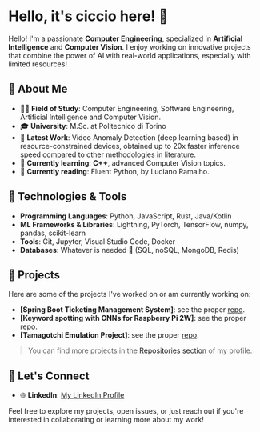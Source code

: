 
# Hello, it's ciccio here! 👋

Hello! I'm a passionate **Computer Engineering**, specialized in **Artificial Intelligence** and **Computer Vision**. I enjoy working on innovative projects that combine the power of AI with real-world applications, especially with limited resources!

## 🚀 About Me

- 👨‍💻 **Field of Study**: Computer Engineering, Software Engineering, Artificial Intelligence and Computer Vision.
- 🎓 **University**: M.Sc. at Politecnico di Torino
- 🔭 **Latest Work**: Video Anomaly Detection (deep learning based) in resource-constrained devices, obtained up to 20x faster inference speed compared to other methodologies in literature.
- 🌱 **Currently learning**: **C++**, advanced Computer Vision topics.
- 📖 **Currently reading**: Fluent Python, by Luciano Ramalho.

## 🔧 Technologies & Tools

- **Programming Languages**: Python, JavaScript, Rust, Java/Kotlin
- **ML Frameworks & Libraries**: Lightning, PyTorch, TensorFlow, numpy, pandas, scikit-learn
- **Tools**: Git, Jupyter, Visual Studio Code, Docker
- **Databases**: Whatever is needed 🤯 (SQL, noSQL, MongoDB, Redis)

## 🧠 Projects

Here are some of the projects I've worked on or am currently working on:
- **[Spring Boot Ticketing Management System]**: see the proper [repo](https://github.com/cicciodepa/TMS).
- **[Keyword spotting with CNNs for Raspberry Pi 2W]**: see the proper [repo](https://github.com/cicciodepa/kws-pi).
- **[Tamagotchi Emulation Project]**: see the proper [repo](https://github.com/cicciodepa/tamagotchi-landtiger-lpc1768).

> You can find more projects in the [Repositories section](https://github.com/cicciodepa) of my profile.

## 💬 Let's Connect

- 🌐 **LinkedIn**: [My LinkedIn Profile](https://www.linkedin.com/in/mario-francesco-de-pascale/)

Feel free to explore my projects, open issues, or just reach out if you're interested in collaborating or learning more about my work!

